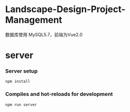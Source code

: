 # Landscape-Design-Project-Management

数据库使用 MySQL5.7，前端为Vue2.0

# server

### Server setup

```
npm install
```

### Compiles and hot-reloads for development

```
npm run server
